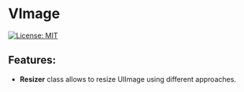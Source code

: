 # VImage
[![License: MIT](https://img.shields.io/badge/License-MIT-yellow.svg)](LICENSE)
## Features:
* **Resizer** class allows to resize UIImage using different approaches.
